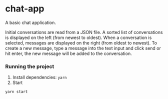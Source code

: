 # chat-app

A basic chat application.

Initial conversations are read from a JSON file. A sorted list of conversations is displayed on the left (from newest to oldest). When a conversation is selected, messages are displayed on the right (from oldest to newest). To create a new message, type a message into the text input and click send or hit enter, the new message will be added to the conversation.

### Running the project

1. Install dependencies: `yarn`
2. Start

```
yarn start
```
